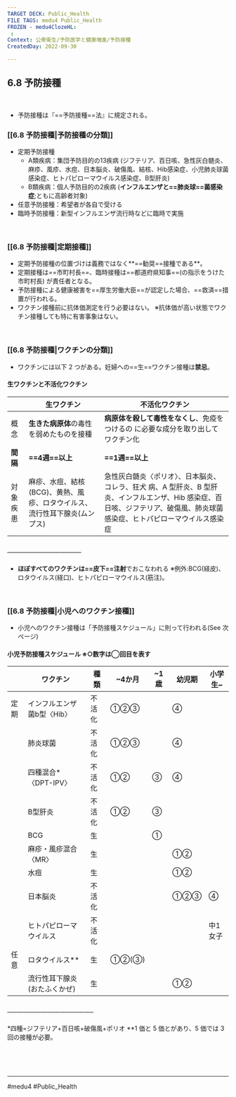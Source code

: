 ```yaml
---
TARGET DECK: Public_Health
FILE TAGS: medu4 Public_Health
FROZEN - medu4ClozeHL:
 : 
Context: 公衆衛生/予防医学と健康増進/予防接種
CreatedDay: 2022-09-30

---
```


## 6.8 予防接種

<br>

- 予防接種は『==予防接種==法』に規定される。
<!--ID: 1664685324495-->


### [[6.8 予防接種|予防接種の分類]]
- 定期予防接種
	- A類疾病：集団予防目的の13疾病
		(ジフテリア、百日咳、急性灰白髄炎、麻疹、風疹、水痘、日本脳炎、破傷風、結核、Hib感染症、小児肺炎球菌感染症、ヒトパピローマウイルス感染症、B型肝炎)
	- B類疾病：個人予防目的の2疾病
		(**インフルエンザと==肺炎球==菌感染症**;ともに高齢者対象)
- 任意予防接種：希望者が各自で受ける
- 臨時予防接種：新型インフルエンザ流行時などに臨時で実施
<!--ID: 1664685324512-->



<br>

### [[6.8 予防接種|定期接種]]
- 定期予防接種の位置づけは義務ではなく**==勧奨==接種である**。
- 定期接種は==市町村長==、臨時接種は==都道府県知事==(の指示をうけた市町村長) が責任者となる。
- 予防接種による健康被害を==厚生労働大臣==が認定した場合、==救済==措置が行われる。
- ワクチン接種前に抗体価測定を行う必要はない。
※抗体価が高い状態でワクチン接種しても特に有害事象はない。
<!--ID: 1664685324530-->



<br>

### [[6.8 予防接種|ワクチンの分類]]
- ワクチンには以下 2 つがある。妊婦への==生==ワクチン接種は**禁忌**。
#### 生ワクチンと不活化ワクチン
|          | 生ワクチン                                                                | 不活化ワクチン                                                                                                                                                               |
| -------- | ------------------------------------------------------------------------- | ---------------------------------------------------------------------------------------------------------------------------------------------------------------------------- |
| 概念     | **生きた病原体**の毒性を弱めたものを接種                                  | **病原体を殺して毒性をなくし**、免疫をつけるの に必要な成分を取り出してワクチン化                                                                                            |
| **間隔** | **==4週==以上**                                                           | **==1週==以上**                                                                                                                                                              |
| 対象疾患 | 麻疹、水痘、結核(BCG)、黄熱、風疹、ロタウイルス、流行性耳下腺炎(ムンプス) | 急性灰白髄炎〈ポリオ〉、日本脳炎、コレラ、狂犬 病、A 型肝炎、B 型肝炎、インフルエンザ、Hib 感染症、百日咳、ジフテリア、破傷風、肺炎球菌 感染症、ヒトパピローマウイルス感染症 | 
##### ＿＿＿＿＿＿＿＿＿＿＿＿
- **ほぼすべてのワクチンは==皮下==注射**でおこなわれる 
※例外:BCG(経皮)、ロタウイルス(経口)、ヒトパピローマウイルス(筋注)。
<!--ID: 1664685324545-->





<br>


### [[6.8 予防接種|小児へのワクチン接種]]
- 小児へのワクチン接種は「予防接種スケジュール」に則って行われる(See 次ページ)
#### 小児予防接種スケジュール ※○数字は◯回目を表す
|      | ワクチン                     | 種類   | ~4か月 | ~1 歳 | 幼児期 | 小学生~ |
| ---- | ---------------------------- | ------ | ------ | ----- | ------ | ------- |
| 定期 | インフルエンザ菌b型〈Hib〉   | 不活化 | ①②③    |       | ④      |         |
|      | 肺炎球菌                     | 不活化 | ①②③    |       | ④      |         |
|      | 四種混合*〈DPT-IPV〉         | 不活化 | ①②     | ③     | ④      |         |
|      | B型肝炎                      | 不活化 | ①②     | ③     |        |         |
|      | BCG                          | 生     |        | ①     |        |         |
|      | 麻疹・風疹混合〈MR〉         | 生     |        |       | ①②     |         |
|      | 水痘                         | 生     |        |       | ①②     |         |
|      | 日本脳炎                     | 不活化 |        |       | ①②③    | ④       |
|      | ヒトパピローマウイルス       | 不活化 |        |       |        | 中1女子 |
| 任意 | ロタウイルス\*\*             | 生     | ①②(③)  |       |        |         |
|      | 流行性耳下腺炎(おたふくかぜ) | 生     |        |       | ①②       |         |
##### ＿＿＿＿＿＿＿＿＿＿＿＿＿＿
\*四種=ジフテリア+百日咳+破傷風+ポリオ
\*\*1 価と 5 価とがあり、5 価では 3 回の接種が必要。



<br><br><br>

---
#medu4 #Public_Health
